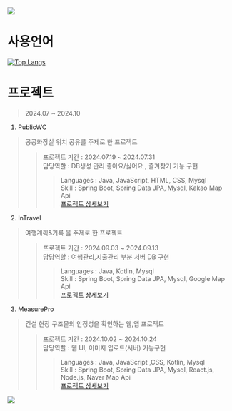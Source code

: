 
<img src="https://capsule-render.vercel.app/api?type=waving&height=200&text=성준's%20포트폴리오!&fontAlign=30&fontAlignY=40&color=gradient&fontSize=40&section=header" />

# 사용언어
[![Top Langs](https://github-readme-stats.vercel.app/api/top-langs/?username=jjun0318&layout=compact&theme=dark)](https://github.com/anuraghazra/github-readme-stats)

# 프로젝트
> 2024.07 ~ 2024.10

1. PublicWC
> 공공화장실 위치 공유를 주제로 한 프로젝트
>> 프로젝트 기간 : 2024.07.19 ~ 2024.07.31 <br>
>> 담당역할 : DB생성 관리 좋아요/싫어요 , 즐겨찾기 기능 구현
>>> Languages : Java, JavaScript, HTML, CSS, Mysql <br>
>>> Skill : Spring Boot, Spring Data JPA, Mysql, Kakao Map Api <br>
[프로젝트 상세보기](https://github.com/jjun0318/WCProject)

2. InTravel
> 여행계획&기록 을 주제로 한 프로젝트
>> 프로젝트 기간 : 2024.09.03 ~ 2024.09.13 <br>
>> 담당역할 : 여행관리,지출관리 부분 서버 DB 구현
>>> Languages : Java, Kotlin, Mysql <br>
>>> Skill : Spring Boot, Spring Data JPA, Mysql, Google Map Api <br>
[프로젝트 상세보기](https://github.com/jjun0318/AppProject)

3. MeasurePro
> 건설 현장 구조물의 안정성을 확인하는 웹,앱 프로젝트
>> 프로젝트 기간 : 2024.10.02 ~ 2024.10.24 <br>
>> 담당역할 : 웹 UI, 이미지 업로드(서버) 기능구현
>>> Languages : Java, JavaScript ,CSS, Kotlin, Mysql <br>
>>> Skill : Spring Boot, Spring Data JPA, Mysql, React.js, Node.js, Naver Map Api <br>
[프로젝트 상세보기](https://github.com/jjun0318/MeasurePro)



<!-- ![js](https://img.shields.io/badge/JavaScript-F7DF1E?style=for-the-badge&logo=JavaScript&logoColor=white)
![js](https://img.shields.io/badge/html-yello?style=for-the-badge&logo=JavaScript&logoColor=white) -->



<img src="https://capsule-render.vercel.app/api?type=waving&color=gradient&height=150&section=footer" />
